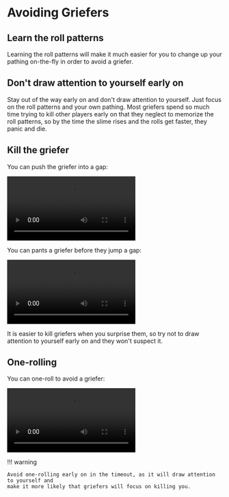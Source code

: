 # Avoiding Griefers

## Learn the roll patterns

Learning the roll patterns will make it much easier for you to change up your pathing on-the-fly in order to avoid a griefer.

## Don't draw attention to yourself early on

Stay out of the way early on and don't draw attention to yourself. Just focus on the roll patterns and your own pathing. Most griefers spend so much time trying to kill other players early on that they neglect to memorize the roll patterns, so by the time the slime rises and the rolls get faster, they panic and die.

## Kill the griefer

You can push the griefer into a gap:

<video controls>
  <source src="../../images/getting-started/avoiding-griefers/pushing-a-griefer.mp4" type="video/mp4">
</video>

You can pants a griefer before they jump a gap:

<video controls>
  <source src="../../images/getting-started/avoiding-griefers/pantsing-a-griefer.mp4" type="video/mp4">
</video>

It is easier to kill griefers when you surprise them, so try not to draw attention to yourself early on and they won't suspect it.

## One-rolling

You can one-roll to avoid a griefer:

<video controls>
  <source src="../../images/getting-started/avoiding-griefers/one-rolling-to-avoid-a-griefer.mp4" type="video/mp4">
</video>

!!! warning

    Avoid one-rolling early on in the timeout, as it will draw attention to yourself and
    make it more likely that griefers will focus on killing you.

<!--
IGNORE THIS FOR TRANSLATIONS:

## Other TODOs

Still need clips/examples of these strategies:

* Jump early to cancel grabs
* Switching to the opposite roll
    * Example: <https://www.youtube.com/watch?v=ijl9Lo8jsDw> (need better example?)
* Drawing them out to the edge
* Avoid jumping when griefers nearby
* Bunny hop on roll off to avoid griefers similar to jump showdown
* Stay out of the way and don't draw attention to yourself at the start when dealing with griefers
-->

